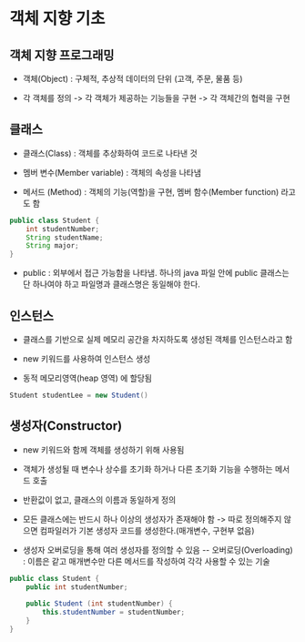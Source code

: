 # 객체 지향 기초 

## 객체 지향 프로그래밍

- 객체(Object) : 구체적, 추상적 데이터의 단위 (고객, 주문, 물품 등) 

- 각 객체를 정의 -> 각 객체가 제공하는 기능들을 구현 -> 각 객체간의 협력을 구현 


## 클래스

- 클래스(Class) : 객체를 추상화하여 코드로 나타낸 것 

- 멤버 변수(Member variable) : 객체의 속성을 나타냄 

- 메서드 (Method) : 객체의 기능(역할)을 구현, 멤버 함수(Member function) 라고도 함 

```java
public class Student {
    int studentNumber;
    String studentName;
    String major;
}
```
- public : 외부에서 접근 가능함을 나타냄. 하나의 java 파일 안에 public 클래스는 단 하나여야 하고 파일명과 클래스명은 동일해야 한다. 


## 인스턴스

- 클래스를 기반으로 실제 메모리 공간을 차지하도록 생성된 객체를 인스턴스라고 함 

- new 키워드를 사용하여 인스턴스 생성 

- 동적 메모리영역(heap 영역) 에 할당됨 

```java
Student studentLee = new Student()
```

## 생성자(Constructor) 

- new 키워드와 함께 객체를 생성하기 위해 사용됨 

- 객체가 생성될 때 변수나 상수를 초기화 하거나 다른 초기화 기능을 수행하는 메서드 호출

- 반환값이 없고, 클래스의 이름과 동일하게 정의 

- 모든 클래스에는 반드시 하나 이상의 생성자가 존재해야 함 -> 따로 정의해주지 않으면 컴파일러가 기본 생성자 코드를 생성한다.(매개변수, 구현부 없음) 

- 생성자 오버로딩을 통해 여러 생성자를 정의할 수 있음 
-- 오버로딩(Overloading) : 이름은 같고 매개변수만 다른 메서드를 작성하여 각각 사용할 수 있는 기술 

```java
public class Student {
    public int studentNumber;
    
    public Student (int studentNumber) {
        this.studentNumber = studentNumber;
    }
}
```

